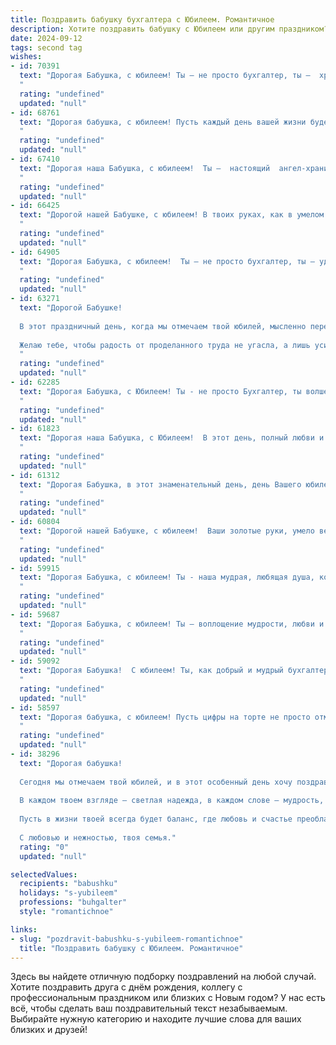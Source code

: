 ```yaml
---
title: Поздравить бабушку бухгалтера с Юбилеем. Романтичное
description: Хотите поздравить бабушку с Юбилеем или другим праздником? Наш ИИ создаст незабываемое поздравление, а вы обязательно выделитесь среди других.  
date: 2024-09-12
tags: second tag
wishes:
- id: 70391
  text: "Дорогая Бабушка, с юбилеем! Ты – не просто бухгалтер, ты –  хранитель семейного бюджета,  человек,  который умеет считать не только деньги, но и  любовь, счастье и заботу.  Твои руки,  что так ловко  держат  счетные ведомости,  с такой же  нежностью  обнимают нас, своих любимых.  Желаем тебе  здоровья,  радости и долгих лет,  полных  сияющих  улыбок!
  "
  rating: "undefined"
  updated: "null"
- id: 68761
  text: "Дорогая бабушка, с юбилеем! Пусть каждый день вашей жизни будет наполнен теплом, любовью и радостью, как строчки в вашем бухгалтерском балансе – точностью и гармонией. Будьте здоровы, счастливы и всегда окружены заботой близких.
  "
  rating: "undefined"
  updated: "null"
- id: 67410
  text: "Дорогая наша Бабушка, с юбилеем!  Ты —  настоящий  ангел-хранитель нашей семьи,  твоя  мудрость  и  доброта  не  имеют  границ.  В  твоих  руках  всегда  были  четким  и  безупречным  не  только  финансовые потоки, но и  вся  наша  жизнь.  Пусть  каждый  день  тебя  радует,  а  в  окружении  всегда  будут  любовь  и  радость!
  "
  rating: "undefined"
  updated: "null"
- id: 66425
  text: "Дорогой нашей Бабушке, с юбилеем! В твоих руках, как в умелом бухгалтере, всегда были в порядке не только семейный бюджет, но и наша любовь, забота и счастье. Твоя мудрость и доброта – самые ценные активы нашей жизни. Пусть каждый день будет полон ярких красок, а наша любовь к тебе – вечной и безграничной!
  "
  rating: "undefined"
  updated: "null"
- id: 64905
  text: "Дорогая Бабушка, с юбилеем!  Ты – не просто бухгалтер, ты – удивительный человек, хранительница семейного очага, мастер точного счета и тепла, которое согревает всех вокруг. Пусть твоя жизнь будет такой же яркой и стабильной, как баланс идеального бюджета!
  "
  rating: "undefined"
  updated: "null"
- id: 63271
  text: "Дорогой Бабушке!
  
  В этот праздничный день, когда мы отмечаем твой юбилей, мысленно переношусь в прошлое, к твоему молодому образу, такому же ярко-красивому, как и твоя душа. Твой светлый путь бухгалтера – это не просто профессия, а настоящее призвание, которое ты с честью несешь уже долгие годы.
  
  Желаю тебе, чтобы радость от проделанного труда не угасла, а лишь усилилась с каждым прожитым днём. Пусть любовь близких всегда согревает тебя, а удача сияет на твоем жизненном пути, как яркие звёзды в ночном небе!
  "
  rating: "undefined"
  updated: "null"
- id: 62285
  text: "Дорогая Бабушка, с Юбилеем! Ты - не просто Бухгалтер, ты волшебница, которая умеет считать не только цифры, но и любовь, заботу и доброту. Пусть в твоей жизни всегда будет порядок, как в идеальном балансе, а счастье - неизменным доходом. С Днём Рождения!
  "
  rating: "undefined"
  updated: "null"
- id: 61823
  text: "Дорогая наша Бабушка, с Юбилеем!  В этот день, полный любви и тепла, мы хотим выразить тебе безграничную благодарность за твою мудрость, заботу и нежность. Ты - не просто бухгалтер, ты – хранительница нашего семейного бюджета, тепла и уюта. Пусть твоя жизнь, как правильно составленный баланс, всегда будет в равновесии, полна радости и любви.
  "
  rating: "undefined"
  updated: "null"
- id: 61312
  text: "Дорогая Бабушка, в этот знаменательный день, день Вашего юбилея, хочется сказать Вам слова, полные любви и восхищения. Ваша жизнь, как прекрасная книга, полная мудрости, добра и самоотверженности. Вы, как истинный мастер, всю жизнь вели свою бухгалтерскую летопись, строя прочную опору для всей нашей семьи.  Пусть каждый день дарит Вам радость,  здоровье и мир, а наша любовь будет Вашим надежным компасом на долгие годы!
  "
  rating: "undefined"
  updated: "null"
- id: 60804
  text: "Дорогой нашей Бабушке, с юбилеем!  Ваши золотые руки, умело ведущие баланс не только в бухгалтерии, но и в нашей семье, всегда были для нас символом стабильности и любви. Пусть ваша жизнь будет яркой, как праздничный счет, и счастливой, как самый удачный финансовый отчет. С Днем рождения!
  "
  rating: "undefined"
  updated: "null"
- id: 59915
  text: "Дорогая Бабушка, с юбилеем! Ты - наша мудрая, любящая душа, которая всегда умела вести свой дом и свою жизнь с точностью и любовью, как настоящий бухгалтер. Спасибо за твою доброту, заботу и неиссякаемую энергию. Пусть в твоей жизни всегда будут только светлые моменты, а любовь и счастье – твои верные спутники.
  "
  rating: "undefined"
  updated: "null"
- id: 59687
  text: "Дорогая Бабушка, с юбилеем! Ты – воплощение мудрости, любви и тепла, как вечный источник жизненных сил для всей нашей семьи. Твои руки, привыкшие к цифрам и бухгалтерским отчетам, творили чудеса не только в профессии, но и в нашем доме, согревая его заботой и нежностью. Пусть твой юбилей станет началом новой главы в твоей жизни, наполненной радостью, любовью и бесконечным счастьем!
  "
  rating: "undefined"
  updated: "null"
- id: 59092
  text: "Дорогая Бабушка!  С юбилеем! Ты, как добрый и мудрый бухгалтер жизни, вела нас по самым верным финансовым путям, по пути любви, тепла и счастья. Спасибо за твою заботу, за твои щедрые инвестиции в наши души! Пусть этот день будет полон радости, а каждая страница твоего нового года жизни будет наполнена любовью, здоровьем и светлыми моментами!
  "
  rating: "undefined"
  updated: "null"
- id: 58597
  text: "Дорогая бабушка, с юбилеем! Пусть цифры на торте не просто отмечают годы, а говорят о бесконечном богатстве вашей души, о щедрой любви, которую вы дарите всем нам.  И пусть ваша профессия бухгалтера всегда была связана с точностью и порядком, но в жизни вы – воплощение нежности и тепла, источник вдохновения и семейного уюта. Счастья вам, здоровья, любви и долгих лет жизни!
  "
  rating: "undefined"
  updated: "null"
- id: 38296
  text: "Дорогая бабушка!
  
  Сегодня мы отмечаем твой юбилей, и в этот особенный день хочу поздравить тебя от всего сердца! Ты — не просто замечательный бухгалтер, который всегда считал каждую копейку, но и мудрая, любящая бабушка, которая научила нас считать каждое мгновение счастья.
  
  В каждом твоем взгляде — светлая надежда, в каждом слове — мудрость, а в каждой улыбке — душевное тепло. Ты наш семейный ориентир, и каждый год, что ты с нами, добавляет в наш общий счет радостные моменты и воспоминания.
  
  Пусть в жизни твоей всегда будет баланс, где любовь и счастье преобладают, а каждое утро начинается с улыбки. Желаю здоровья, гармонии и много-много радости!
  
  С любовью и нежностью, твоя семья."
  rating: "0"
  updated: "null"

selectedValues:
  recipients: "babushku"
  holidays: "s-yubileem"
  professions: "buhgalter"
  style: "romantichnoe"

links:
- slug: "pozdravit-babushku-s-yubileem-romantichnoe"
  title: "Поздравить бабушку с Юбилеем. Романтичное"
---
```


Здесь вы найдете отличную подборку поздравлений на любой случай. 
Хотите поздравить друга с днём рождения, коллегу с профессиональным праздником или близких с Новым годом? У нас есть всё, чтобы сделать ваш поздравительный текст незабываемым. Выбирайте нужную категорию и находите лучшие слова для ваших близких и друзей!
